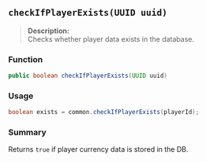 ## `checkIfPlayerExists(UUID uuid)`

> **Description:**  
Checks whether player data exists in the database.

### Function
```java
public boolean checkIfPlayerExists(UUID uuid)
```

### Usage
```java
boolean exists = common.checkIfPlayerExists(playerId);
```

### Summary
Returns `true` if player currency data is stored in the DB.
